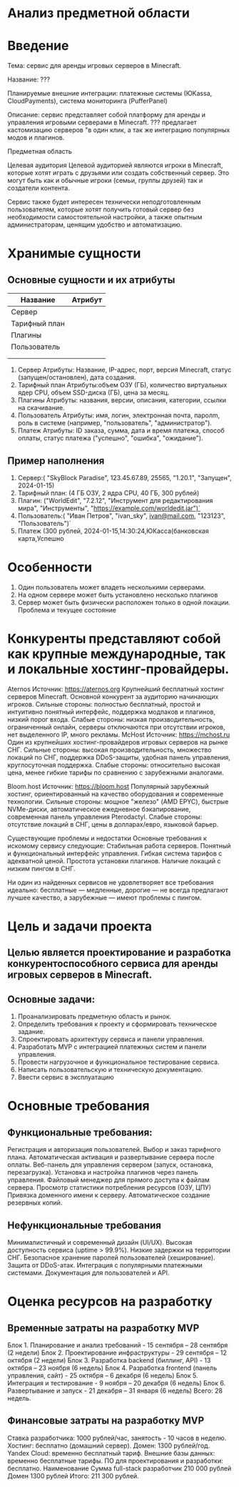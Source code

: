 
# Анализ предметной области

# Введение
 
Тема: сервис для аренды игровых серверов в Minecraft.

Название: ???

Планируемые внешние интеграции: платежные системы (ЮKassa, CloudPayments), система мониторинга (PufferPanel)

Описание: сервис представляет собой платформу для аренды и управления игровыми серверами в Minecraft. ??? предлагает кастомизацию серверов "в один клик, а так же интеграцию популярных модов и плагинов.

Предметная область

Целевая аудитория
Целевой аудиторией являются игроки в Minecraft, которые хотят играть с друзьями или создать собственный сервер. Это могут быть как и обычные игроки (семьи, группы друзей) так и создатели контента.

Сервис также будет интересен технически неподготовленным пользователям, которые хотят получить готовый сервер без необходимости самостоятельной настройки, а также опытным администраторам, ценящим удобство и автоматизацию.

# Хранимые сущности

## Основные сущности и их атрибуты


| Название      | Атрибут |
| ------------- | ------- |
| Сервер        |         |
| Тарифный план |         |
| Плагины       |         |
| Пользователь  |         |
|               |         |
|               |         |

1. Сервер
Атрибуты:	Название, IP-адрес, порт, версия Minecraft, статус (запущен/остановлен), дата создания.
2. Тарифный план 
    Атрибуты:объем ОЗУ (ГБ), количество виртуальных ядер CPU, объем SSD-диска (ГБ), цена за месяц.
3.  Плагины
     Атрибуты: названия, версии, описания, категории, ссылки на скачивание.
4.  Пользователь
    Атрибуты: имя, логин, электронная почта, паролm, роль в системе (например, "пользователь", "администратор").
5.  Платеж 
    Атрибуты: ID заказа, сумма, дата и время платежа, способ оплаты, статус платежа ("успешно", "ошибка", "ожидание").

## Пример наполнения

1.   Сервер:( "SkyBlock Paradise", 123.45.67.89, 25565, "1.20.1", "Запущен",  2024-01-15)
2.   Тарифный план: (4 ГБ ОЗУ, 2 ядра CPU, 40 ГБ, 300 рублей)
3.  Плагин: ("WorldEdit", "7.2.12", "Инструмент для редактирования мира", "Инструменты", "https://example.com/worldedit.jar")`
4.  Пользователь:( "Иван Петров", "ivan_sky", ivan@mail.com,  "123123", "Пользователь")`
5.   Платеж (300 рублей, 2024-01-15,14:30:24,ЮКасса(банковская карта,Успешно


# Особенности
1.	Один пользователь может владеть несколькими серверами.
2.	На одном сервере может быть установлено несколько плагинов
3. Сервер может быть физически расположен только в одной локации.
Проблема и текущее состояние

# Конкуренты представляют собой как крупные международные, так и локальные хостинг-провайдеры.

Aternos
Источник: https://aternos.org
Крупнейший бесплатный хостинг серверов Minecraft. Основной конкурент за аудиторию начинающих игроков.
 Сильные стороны: полностью бесплатный, простой и интуитивно понятный интерфейс, поддержка модпаков и плагинов, низкий порог входа.
 Слабые стороны: низкая производительность, ограниченный онлайн, серверы отключаются при отсутствии игроков, нет выделенного IP, много рекламы.
McHost
Источник: https://mchost.ru
Один из крупнейших хостинг-провайдеров игровых серверов на рынке СНГ.
 Сильные стороны: высокая производительность, множество локаций по СНГ, поддержка DDoS-защиты, удобная панель управления, круглосуточная поддержка.
 Слабые стороны: относительно высокая цена, менее гибкие тарифы по сравнению с зарубежными аналогами.

Bloom.host
Источник: https://bloom.host
Популярный зарубежный хостинг, ориентированный на качество оборудования и современные технологии.
Сильные стороны: мощное "железо" (AMD EPYC), быстрые NVMe-диски, автоматическое ежедневное бэкапирование, современная панель управления Pterodactyl.
Слабые стороны: отсутствие локаций в СНГ, цены в долларах/евро, языковой барьер.

Существующие проблемы и недостатки
Основные требования к искомому сервису следующие:
Стабильная работа серверов.
Понятный и функциональный интерфейс управления.
Гибкая система тарифов с адекватной ценой.
Простота установки плагинов.
Наличие локаций с низким пингом в СНГ.

Ни один из найденных сервисов не удовлетворяет все требования идеально: бесплатные — медленные, дорогие — не всегда предлагают лучшее качество, а зарубежные — имеют проблемы с пингом.

# Цель и задачи проекта

## Целью является проектирование и разработка конкурентоспособного сервиса для аренды игровых серверов в Minecraft.

## Основные задачи:
1.  Проанализировать предметную область и рынок.
2.  Определить требования к проекту и сформировать техническое задание.
3.  Спроектировать архитектуру сервиса и панели управления.
4.  Разработать MVP с интеграцией платежных систем и панели управления.
5.  Провести нагрузочное и функциональное тестирование сервиса.
6.  Написать пользовательскую и техническую документацию.
7.  Ввести сервис в эксплуатацию

# Основные требования

## Функциональные требования:
  Регистрация и авторизация пользователей.
  Выбор и заказ тарифного плана.
  Автоматическая активация и развертывание сервера после оплаты.
  Веб-панель для управления сервером (запуск, остановка, перезагрузка).
  Установка и настройка плагинов через панель управления.
  Файловый менеджер для прямого доступа к файлам сервера.
  Просмотр статистики потребления ресурсов (ОЗУ, ЦПУ)
  Привязка доменного имени к серверу.
  Автоматическое создание резервных копий.

## Нефункциональные требования
  Минималистичный и современный дизайн (UI/UX).
  Высокая доступность сервиса (uptime > 99.9%).
  Низкие задержки на территории СНГ.
  Безопасное хранение паролей пользователей (хеширование).
  Защита от DDoS-атак.
  Интеграция с популярными платежными системами.
  Документация для пользователей и API.

# Оценка ресурсов на разработку

## Временные затраты на разработку MVP
 Блок 1. Планирование и анализ требований - 15 сентября – 28 сентября (2 недели)
Блок 2. Проектирование инфраструктуры - 29 сентября – 12 октября (2 недели)
Блок 3. Разработка backend (биллинг, API) - 13 октября – 23 ноября (6 недель)
Блок 4. Разработка frontend (панель управления, сайт) - 25 октября – 6 декабря (6 недель)
Блок 5. Интеграция и тестирование - 9 ноября – 20 декабря (6 недель)
Блок 6. Развертывание и запуск - 21 декабря – 31 января (6 недель)
Всего: 28 недель.

## Финансовые затраты на разработку MVP
Ставка разработчика: 1000 рублей/час, занятость - 10 часов в неделю.
Хостинг: бесплатно (домашний сервер).
Домен: 1300 рублей/год.
Yandex Cloud: временно бесплатный тариф.
Внешние базы данных: временно бесплатные тарифы.
ПО для проектирования и разработки: бесплатно.
Наименование	Сумма
full-stack разработчик	210 000 рублей
Домен	1300 рублей
Итого: 211 300 рублей.
